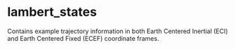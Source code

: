 # lambert_states
Contains example trajectory information in both Earth Centered Inertial (ECI) and Earth Centered Fixed (ECEF) coordinate frames. 
